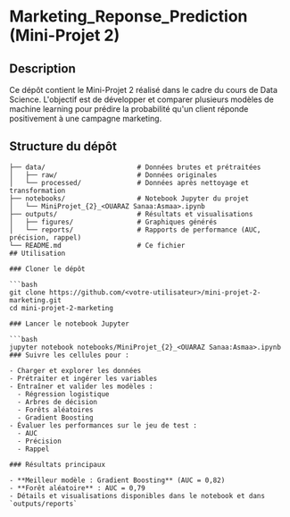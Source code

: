 # Marketing_Reponse_Prediction (Mini-Projet 2)

## Description

Ce dépôt contient le Mini-Projet 2 réalisé dans le cadre du cours de Data Science. L'objectif est de développer et comparer plusieurs modèles de machine learning pour prédire la probabilité qu'un client réponde positivement à une campagne marketing.

## Structure du dépôt

```text
├── data/                       # Données brutes et prétraitées
│   ├── raw/                    # Données originales
│   └── processed/              # Données après nettoyage et transformation
├── notebooks/                  # Notebook Jupyter du projet
│   └── MiniProjet_{2}_<OUARAZ Sanaa:Asmaa>.ipynb
├── outputs/                    # Résultats et visualisations
│   ├── figures/                # Graphiques générés
│   └── reports/                # Rapports de performance (AUC, précision, rappel)
└── README.md                   # Ce fichier
## Utilisation

### Cloner le dépôt

```bash
git clone https://github.com/<votre-utilisateur>/mini-projet-2-marketing.git
cd mini-projet-2-marketing

### Lancer le notebook Jupyter

```bash
jupyter notebook notebooks/MiniProjet_{2}_<OUARAZ Sanaa:Asmaa>.ipynb
### Suivre les cellules pour :

- Charger et explorer les données  
- Prétraiter et ingérer les variables  
- Entraîner et valider les modèles :
  - Régression logistique  
  - Arbres de décision  
  - Forêts aléatoires  
  - Gradient Boosting  
- Évaluer les performances sur le jeu de test :
  - AUC  
  - Précision  
  - Rappel

### Résultats principaux

- **Meilleur modèle : Gradient Boosting** (AUC = 0,82)  
- **Forêt aléatoire** : AUC = 0,79  
- Détails et visualisations disponibles dans le notebook et dans `outputs/reports`
